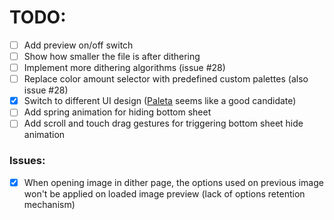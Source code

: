 # TODO:
- [ ] Add preview on/off switch
- [ ] Show how smaller the file is after dithering
- [ ] Implement more dithering algorithms (issue #28)
- [ ] Replace color amount selector with predefined custom palettes (also issue #28)
- [x] Switch to different UI design ([Paleta](https://github.com/nate-xyz/paleta) seems like a good candidate)
- [ ] Add spring animation for hiding bottom sheet
- [ ] Add scroll and touch drag gestures for triggering bottom sheet hide animation

### Issues:
- [x] When opening image in dither page, the options used on previous image won't be applied on loaded image preview (lack of options retention mechanism)
